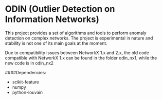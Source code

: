 # ODIN (Outlier Detection on Information Networks)

This project provides a set of algorithms and tools to perform anomaly
detection on complex networks. The project is experimental in nature and
stability is not one of its main goals at the moment.

Due to compatibility issues between NetworkX 1.x and 2.x, the old code
compatible with NetworkX 1.x can be found in the folder odin_nx1, while
the new code is in odin_nx2

####Dependencies:

* scikit-feature
* numpy
* python-louvain

